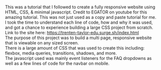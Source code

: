 This was a tutorial that I followed to create a fully responsive website using HTML, CSS, & minimal javascript. Credit to EGATOR on youtube for this amazing tutorial. This was not just used as a copy and paste tutorial for me. I took the time to understand each line of code, how and why it was used, and got a chance to experience building a large CSS project from scratch. <br>
Link to the site here: https://trenten-taylor-edu.surge.sh/index.html <br>
The purpose of this project was to build a multi page, responsive website that is viewable on any sized screen. <br>
There is a large amount of CSS that was used to create this including: flexbox, media queries, transitions, shadows, and more. <br>
The javascript used was mainly event listeners for the FAQ dropdowns as well as a few lines of code for the navbar on mobile. 
